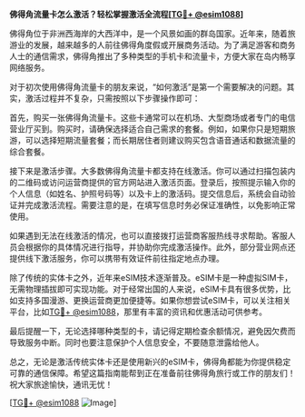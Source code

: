 **佛得角流量卡怎么激活？轻松掌握激活全流程[[TG💪+ @esim1088](https://t.me/s/esim1088)]**

佛得角位于非洲西海岸的大西洋中，是一个风景如画的群岛国家。近年来，随着旅游业的发展，越来越多的人前往佛得角度假或开展商务活动。为了满足游客和商务人士的通信需求，佛得角推出了多种类型的手机卡和流量卡，方便大家在岛内畅享网络服务。

对于初次使用佛得角流量卡的朋友来说，“如何激活”是第一个需要解决的问题。其实，激活过程并不复杂，只需按照以下步骤操作即可：

首先，购买一张佛得角流量卡。这些卡通常可以在机场、大型商场或者专门的电信营业厅买到。购买时，请确保选择适合自己需求的套餐。例如，如果你只是短期旅游，可以选择短期流量套餐；而长期居住者则建议购买包含语音通话和数据流量的综合套餐。

接下来是激活步骤。大多数佛得角流量卡都支持在线激活。你可以通过扫描包装内的二维码或访问运营商提供的官方网站进入激活页面。登录后，按照提示输入你的个人信息（如姓名、护照号码等）以及卡上的激活码。提交信息后，系统会自动验证并完成激活流程。需要注意的是，在填写信息时务必保证准确性，以免影响正常使用。

如果遇到无法在线激活的情况，也可以直接拨打运营商客服热线寻求帮助。客服人员会根据你的具体情况进行指导，并协助你完成激活操作。此外，部分营业网点还提供线下激活服务，你可以携带有效证件前往指定地点办理。

除了传统的实体卡之外，近年来eSIM技术逐渐普及。eSIM卡是一种虚拟SIM卡，无需物理插拔即可实现功能。对于经常出国的人来说，eSIM卡具有很多优势，比如支持多国漫游、更换运营商更加便捷等。如果你想尝试eSIM卡，可以关注相关平台，比如[TG💪+ @esim1088](https://t.me/s/esim1088)，那里有丰富的资讯和优惠活动可供参考。

最后提醒一下，无论选择哪种类型的卡，请记得定期检查余额情况，避免因欠费而导致服务中断。同时也要注意保护个人信息安全，不要随意泄露给他人。

总之，无论是激活传统实体卡还是使用新兴的eSIM卡，佛得角都能为你提供稳定可靠的通信保障。希望这篇指南能帮到正在准备前往佛得角旅行或工作的朋友们！祝大家旅途愉快，通讯无忧！

[[TG💪+ @esim1088](https://t.me/s/esim1088) ![Image](https://i.postimg.cc/4NQfJmqS/Snipaste-2025-05-13-00-14-12.png)]